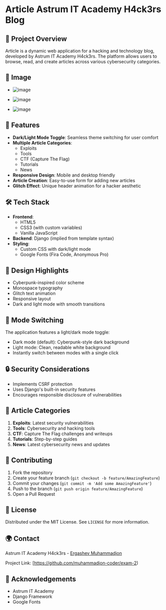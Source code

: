 
# Article Astrum IT Academy H4ck3rs Blog

## 🚀 Project Overview

Article is a dynamic web application for a hacking and technology blog, developed by Astrum IT Academy H4ck3rs. The platform allows users to browse, read, and create articles across various cybersecurity categories.

## 🌟 Image
- ![image](https://github.com/user-attachments/assets/a849145d-fe5f-4ab0-bb2b-a2f10eb343e7)


- ![image](https://github.com/user-attachments/assets/4d0cc4d7-ee4c-4442-a853-672b208fc341)

- ![image](https://github.com/user-attachments/assets/49accedb-a157-4d7f-8ec5-ff3f2cb55e0e)








## 🌟 Features

- **Dark/Light Mode Toggle**: Seamless theme switching for user comfort
- **Multiple Article Categories**:
  - Exploits
  - Tools
  - CTF (Capture The Flag)
  - Tutorials
  - News
- **Responsive Design**: Mobile and desktop friendly
- **Article Creation**: Easy-to-use form for adding new articles
- **Glitch Effect**: Unique header animation for a hacker aesthetic

## 🛠 Tech Stack

- **Frontend**: 
  - HTML5
  - CSS3 (with custom variables)
  - Vanilla JavaScript
- **Backend**: Django (implied from template syntax)
- **Styling**: 
  - Custom CSS with dark/light mode
  - Google Fonts (Fira Code, Anonymous Pro)

## 🎨 Design Highlights

- Cyberpunk-inspired color scheme
- Monospace typography
- Glitch text animation
- Responsive layout
- Dark and light mode with smooth transitions




## 🌈 Mode Switching

The application features a light/dark mode toggle:
- Dark mode (default): Cyberpunk-style dark background
- Light mode: Clean, readable white background
- Instantly switch between modes with a single click

## 🔒 Security Considerations

- Implements CSRF protection
- Uses Django's built-in security features
- Encourages responsible disclosure of vulnerabilities

## 📝 Article Categories

1. **Exploits**: Latest security vulnerabilities
2. **Tools**: Cybersecurity and hacking tools
3. **CTF**: Capture The Flag challenges and writeups
4. **Tutorials**: Step-by-step guides
5. **News**: Latest cybersecurity news and updates

## 🤝 Contributing

1. Fork the repository
2. Create your feature branch (`git checkout -b feature/AmazingFeature`)
3. Commit your changes (`git commit -m 'Add some AmazingFeature'`)
4. Push to the branch (`git push origin feature/AmazingFeature`)
5. Open a Pull Request

## 📄 License

Distributed under the MIT License. See `LICENSE` for more information.

## 🌍 Contact

Astrum IT Academy H4ck3rs - <a href="https://github.com/muhammadjon-coder/">Ergashev Muhammadjon</a>

Project Link: [https://github.com/muhammadjon-coder/exam-2)

## 🎉 Acknowledgements

- Astrum IT Academy
- Django Framework
- Google Fonts